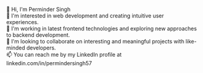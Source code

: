👋 Hi, I'm Perminder Singh 
<br>
👀 I'm interested in web development and creating intuitive user experiences.
<br>
🌱 I'm working in latest frontend technologies and exploring new approaches to backend development.
<br>
💞️ I'm looking to collaborate on interesting and meaningful projects with like-minded developers.
<br>
📫 You can reach me by my LinkedIn profile at linkedin.com/in/permindersingh57
<br>

<!---
navada-me/navada-me is a ✨ special ✨ repository because its `README.md` (this file) appears on your GitHub profile.
You can click the Preview link to take a look at your changes.
--->
